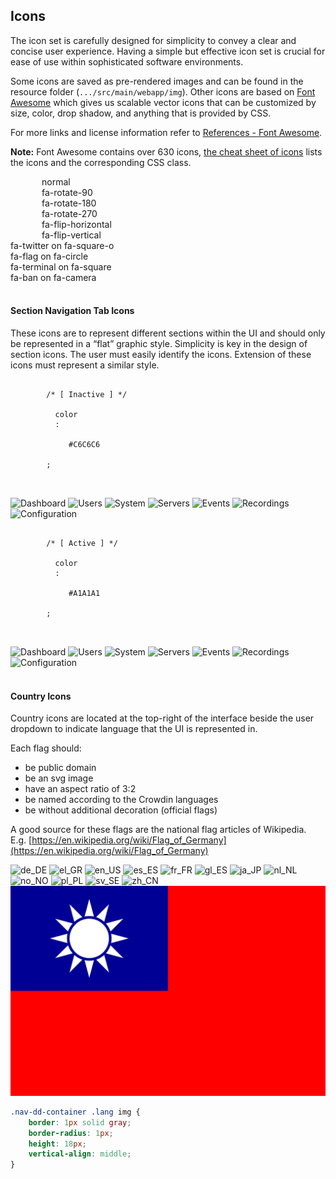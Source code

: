 ## Icons

The icon set is carefully designed for simplicity to convey a clear
and concise user experience. Having a simple but effective icon set is crucial for ease
of use within sophisticated software environments.

Some icons are saved as pre-rendered images and can be found in the resource folder (`.../src/main/webapp/img`). Other
icons are based on [Font Awesome](http://fontawesome.io/) which gives us scalable vector icons that can be customized by
size, color, drop shadow, and anything that is provided by CSS.

For more links and license information refer to [References - Font
Awesome](references.md/#font-awesome).

**Note:** Font Awesome contains over 630 icons, [the cheat sheet of icons](http://fontawesome.io/cheatsheet/) lists the
icons and the corresponding CSS class.

<div class="row">
  <div class="col-4">
    <i class="fa fa-camera-retro fa-lg"></i>
    <i class="fa fa-camera-retro fa-2x"></i>
    <i class="fa fa-camera-retro fa-3x"></i>
    <i class="fa fa-camera-retro fa-4x"></i>
    <i class="fa fa-camera-retro fa-5x"></i>
  </div>
  <div class="col-3" style="padding-left: 50px;">
    <i class="fa fa-shield"></i> normal<br>
    <i class="fa fa-shield fa-rotate-90"></i> fa-rotate-90<br>
    <i class="fa fa-shield fa-rotate-180"></i> fa-rotate-180<br>
    <i class="fa fa-shield fa-rotate-270"></i> fa-rotate-270<br>
    <i class="fa fa-shield fa-flip-horizontal"></i> fa-flip-horizontal<br>
    <i class="fa fa-shield fa-flip-vertical"></i> fa-flip-vertical
  </div>
  <div class="col-4">
    <span class="fa-stack fa-lg">
      <i class="fa fa-square-o fa-stack-2x"></i>
      <i class="fa fa-twitter fa-stack-1x"></i>
    </span>
    fa-twitter on fa-square-o<br>
    <span class="fa-stack fa-lg">
      <i class="fa fa-circle fa-stack-2x"></i>
      <i class="fa fa-flag fa-stack-1x fa-inverse"></i>
    </span>
    fa-flag on fa-circle<br>
    <span class="fa-stack fa-lg">
      <i class="fa fa-square fa-stack-2x"></i>
      <i class="fa fa-terminal fa-stack-1x fa-inverse"></i>
    </span>
    fa-terminal on fa-square<br>
    <span class="fa-stack fa-lg">
      <i class="fa fa-camera fa-stack-1x"></i>
      <i class="fa fa-ban fa-stack-2x text-danger"></i>
    </span>
    fa-ban on fa-camera
  </div>
</div>
<br/>

#### Section Navigation Tab Icons

These icons are to represent different sections within the UI and
should only be represented in a “flat” graphic style. Simplicity is
key in the design of section icons. The user must easily identify
the icons. Extension of these icons must represent a similar style.

<div class="icons">
  <div>
    <pre>
      <code class="hljs css">
        <span class="hljs-comment">/* [ Inactive ] */</span>
        <span class="hljs-rule">
          <span class="hljs-attribute">color</span>
          <span class="hljs-rule">:</span>
          <span class="hljs-value">
            <span class="hljs-hexcolor"> #C6C6C6</span>
          </span>
        </span>;
      </code>
    </pre>
  </div>
  <img src="../../../../img/dashboard_2x.png" alt="Dashboard"/>
  <img src="../../../../img/user-group_2x.png" alt="Users"/>
  <img src="../../../../img/system_2x.png" alt="System"/>
  <img src="../../../../img/servers_2x.png" alt="Servers"/>
  <img src="../../../../img/events_2x.png" alt="Events"/>
  <img src="../../../../img/recordings_2x.png" alt="Recordings"/>
  <img src="../../../../img/configuration_2x.png" alt="Configuration"/>
</div>

<div class="icons">
  <div>
    <pre>
      <code class="hljs css">
        <span class="hljs-comment">/* [ Active ] */</span>
        <span class="hljs-rule">
          <span class="hljs-attribute">color</span>
          <span class="hljs-rule">:</span>
          <span class="hljs-value">
            <span class="hljs-hexcolor"> #A1A1A1</span>
          </span>
        </span>;
      </code>
    </pre>
  </div>
  <img src="../../../../img/dashboard-on_2x.png" alt="Dashboard"/>
  <img src="../../../../img/user-group-on_2x.png" alt="Users"/>
  <img src="../../../../img/system-on_2x.png" alt="System"/>
  <img src="../../../../img/servers-on_2x.png" alt="Servers"/>
  <img src="../../../../img/events-on_2x.png" alt="Events"/>
  <img src="../../../../img/recordings-on_2x.png" alt="Recordings"/>
  <img src="../../../../img/configuration-on_2x.png" alt="Configuration"/>
</div>
<br/>

<!-- #### UI Control Icons -->

#### Country Icons
Country icons are located at the top-right of the interface
beside the user dropdown to indicate language that the UI is
represented in.

Each flag should:

* be public domain
* be an svg image
* have an aspect ratio of 3:2
* be named according to the Crowdin languages
* be without additional decoration (official flags)

A good source for these flags are the national flag articles of Wikipedia.<br/>E.g.
[https://en.wikipedia.org/wiki/Flag_of_Germany](https://en.wikipedia.org/wiki/Flag_of_Germany)

<div class="icons flags">
  <img src="../../../../img/lang/de_DE.svg" alt="de_DE"/>
  <img src="../../../../img/lang/el_GR.svg" alt="el_GR"/>
  <img src="../../../../img/lang/en_US.svg" alt="en_US"/>
  <img src="../../../../img/lang/es_ES.svg" alt="es_ES"/>
  <img src="../../../../img/lang/fr_FR.svg" alt="fr_FR"/>
  <img src="../../../../img/lang/gl_ES.svg" alt="gl_ES"/>
  <img src="../../../../img/lang/ja_JP.svg" alt="ja_JP"/>
  <img src="../../../../img/lang/nl_NL.svg" alt="nl_NL"/>
  <img src="../../../../img/lang/no_NO.svg" alt="no_NO"/>
  <img src="../../../../img/lang/pl_PL.svg" alt="pl_PL"/>
  <img src="../../../../img/lang/sv_SE.svg" alt="sv_SE"/>
  <img src="../../../../img/lang/zh_CN.svg" alt="zh_CN"/>
  <img src="../../../../img/lang/zh_TW.svg" alt="zh_TW"/>
</div>

```css
.nav-dd-container .lang img {
    border: 1px solid gray;
    border-radius: 1px;
    height: 18px;
    vertical-align: middle;
}
```
